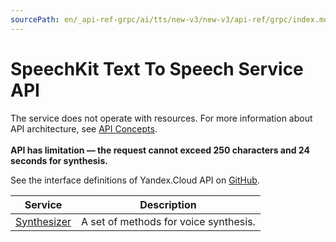 ```yaml
---
sourcePath: en/_api-ref-grpc/ai/tts/new-v3/new-v3/api-ref/grpc/index.md
---
```

# SpeechKit Text To Speech Service API
The service does not operate with resources. For more information about API architecture, see [API Concepts](/docs/api-design-guide/). <br><br><strong> API has limitation — the request cannot exceed 250 characters and 24 seconds for synthesis.</strong> 

See the interface definitions of Yandex.Cloud API on [GitHub](https://github.com/yandex-cloud/cloudapi).

Service | Description
--- | ---
[Synthesizer](./tts_service.md) | A set of methods for voice synthesis.
